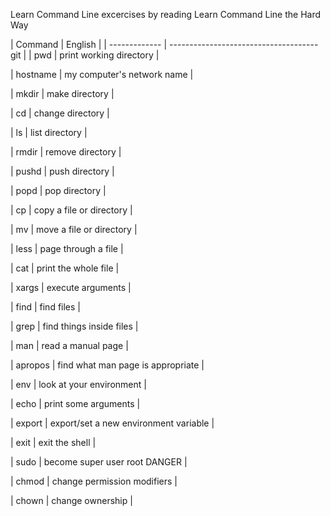 Learn Command Line excercises 
by reading
Learn Command Line the Hard Way

| Command       | English                               |
| ------------- | ------------------------------------- git |
| pwd           | print working directory               |

| hostname      | my computer's network name            |

| mkdir         | make directory                        |

| cd            | change directory                      |

| ls            | list directory                        |

| rmdir         | remove directory                      |

| pushd         | push directory                        |

| popd          | pop directory                         |

| cp            | copy a file or directory              |

| mv            | move a file or directory              |

| less          | page through a file                   |

| cat           | print the whole file                  |

| xargs         | execute arguments                     |

| find          | find files                            |

| grep          | find things inside files              |

| man           | read a manual page                    |

| apropos       | find what man page is appropriate     |

| env           | look at your environment              |

| echo          | print some arguments                  |

| export        | export/set a new environment variable |

| exit          | exit the shell                        |

| sudo          | become super user root DANGER         |

| chmod         | change permission modifiers           |

| chown         | change ownership                      |
